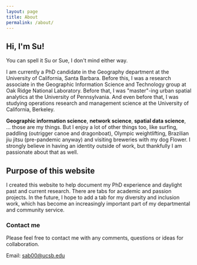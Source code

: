 ```yaml
---
layout: page
title: About
permalink: /about/
---
```


## Hi, I'm Su!

You can spell it Su or Sue, I don't mind either way.

I am currently a PhD candidate in the Geography department at the University of California, Santa Barbara. Before this, I was a research associate in the Geographic Information Science and Technology group at Oak Ridge National Laboratory. Before that, I was "master"-ing urban spatial analytics at the University of Pennsylvania. And even before that, I was studying operations research and management science at the University of California, Berkeley.

**Geographic information science**, **network science**, **spatial data science**, ... those are my things. But I enjoy a lot of other things too, like surfing, paddling (outrigger canoe and dragonboat), Olympic weightlifting, Brazilian jiu jitsu (pre-pandemic anyway) and visiting breweries with my dog Flower. I strongly believe in having an identity outside of work, but thankfully I am passionate about that as well.


## Purpose of this website

I created this website to help document my PhD experience and daylight past and current research. There are tabs for academic and passion projects. In the future, I hope to add a tab for my diversity and inclusion work, which has become an increasingly important part of my departmental and community service.


### Contact me

Please feel free to contact me with any comments, questions or ideas for collaboration.


Email: [sab00@ucsb.edu](mailto:sab00@ucsb.edu)
